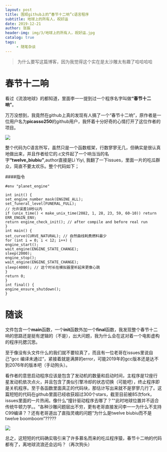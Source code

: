 ```yaml
---
layout: post
title: 围观github上的“春节十二响”c语言程序
subtitle: 地球上的所有人，祝好运
date: 2019-12-21
author: 张振
header-img: img/3/地球上的所有人，祝好运.jpg
catalog: true
tags:
     - 随笔杂谈
---
```


>为什么要写这篇博客，因为我觉得这个实在是太沙雕太有趣了哈哈哈哈


# 春节十二响

 
  看过《流浪地球》的都知道，里面李一一提到过一个程序名字叫做<strong>“春节十二响”</strong>。

  万万没想到，我竟然在github上真的发现有人搞了一个“春节十二响”，原作者是一位用户名为<strong>picasso250</strong>的github用户，我怀着十分好奇的心情打开了这位作者的项目。

![](https://tva1.sinaimg.cn/large/006tNbRwly1gaa0wjduzgj30tp0cijtv.jpg)


  整个代码为C语言所写，虽然只是一个函数框架，行数寥寥无几，但确实是很认真地做出来，并且作者给它的.c文件起了一个响当当的名字<strong>“twelve_biubiu”</strong>,author直接是Li Yiyi, 我翻了一下issues，里面一片的吃瓜群众，简直不要太欢乐。整个代码如下；

####指令

	#env "planet_engine"
	
	int init() {
	set_engine_number_mask(ENGINE_ALL);
	set_funeral_level(FUNERAL_FULL);
	// 允许误差10秒以内
	if (unix_time() < make_unix_time(2082, 1, 28, 23, 59, 60-10)) return ERR_ENGIN_ENV;
	return engine_check_init(); // after compile and before real run
	}
	int main() {
	set_curve(CURVE_NATURAL); // 自然曲线耗费燃料最少
	for (int i = 0; i < 12; i++) {
	engine_start();
	wait_engine(ENGINE_STATE_CHANGE);
	sleep(2000);
	engine_stop();
	wait_engine(ENGINE_STATE_CHANGE);
	sleep(4000); // 这个时长在模拟器里听起来更像心跳
	}
	return 0;
	}
	int final() {
	engine_ensure_shutdown();
	}
 
 # 随谈
 
  文件包含一个<strong>main</strong>函数，一个<strong>init</strong>函数外加一个<strong>final</strong>函数，我发现整个春节十二响的思路还是挺有逻辑的（不是），出大问题，我为什么会在这对着一个电影虚构的程序托腮沉思。

  至于像没有头文件什么的我们就不要较真了，而且有一位老哥在issues里说自己”gcc 编译未通过“，紧接着就是满屏的error，可能2019年的gcc版本还是达不到2076年的版本吧（手动狗头）。


  看作者的意思启动程序应该是包含了发动机的数量和启动时间，主程序是12座行星发动机依次点火，并且包含了类似引擎冷却的状态切换（可能吧），终止程序即是关机程序。至于各函数里面真正的代码块，那估计写出来就不是寥寥几行了。这篇短短的代码在github里面已经收获超过300个stars，截至目前被85次fork，issues里面的一片热闹。像什么“撞针驱动程序去哪了？”“此时地球位置并不适合传统牛顿力学。。“各种沙雕问题层出不穷，更有老哥直接发问李一一为什么不支持C99编译？？还有老哥道出了直指灵魂的问题“为什么是twelve biubiu而不是twelve boomboom”?????

![](https://tva1.sinaimg.cn/large/006tNbRwly1gaa1h0juxlj30r70bg40p.jpg)


  总之，这短短的代码确实吸引来了许多慕名而来的吃瓜程序猿，春节十二响的代码都有了，离地球流浪还会远吗？（再次狗头）



